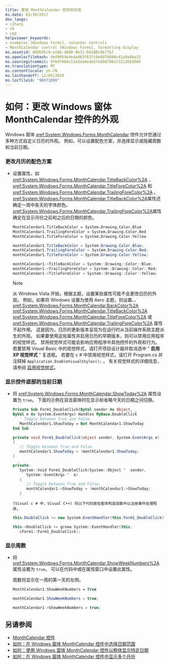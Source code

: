 ```yaml
---
title: 更改 MonthCalendar 控件的外观
ms.date: 03/30/2017
dev_langs:
- csharp
- vb
- cpp
helpviewer_keywords:
- examples [Windows Forms], calendar controls
- MonthCalendar control [Windows Forms], formatting display
ms.assetid: d09b95c9-e108-4608-9b31-b9100c0677bf
ms.openlocfilehash: ded9059ede4ad03f637c0e697b880c41a9a8ba32
ms.sourcegitcommit: 9f6df084c53a3da0ea657ed0d708a72213683084
ms.translationtype: MT
ms.contentlocale: zh-CN
ms.lasthandoff: 12/09/2020
ms.locfileid: "96971890"
---
```

# <a name="how-to-change-the-windows-forms-monthcalendar-controls-appearance"></a>如何：更改 Windows 窗体 MonthCalendar 控件的外观
Windows 窗体 <xref:System.Windows.Forms.MonthCalendar> 控件允许您通过多种方式自定义日历的外观。 例如，可以设置配色方案，并选择显示或隐藏周数和当前日期。  
  
### <a name="to-change-the-month-calendars-color-scheme"></a>更改月历的配色方案  
  
- 设置属性，如 <xref:System.Windows.Forms.MonthCalendar.TitleBackColor%2A> 、 <xref:System.Windows.Forms.MonthCalendar.TitleForeColor%2A> 和 <xref:System.Windows.Forms.MonthCalendar.TrailingForeColor%2A> 。 <xref:System.Windows.Forms.MonthCalendar.TitleBackColor%2A>属性还确定一周中各天的字体颜色。 <xref:System.Windows.Forms.MonthCalendar.TrailingForeColor%2A>属性确定在显示月份之前和之后的日期的颜色。  
  
    ```vb  
    MonthCalendar1.TitleBackColor = System.Drawing.Color.Blue  
    MonthCalendar1.TrailingForeColor = System.Drawing.Color.Red  
    MonthCalendar1.TitleForeColor = System.Drawing.Color.Yellow  
    ```  
  
    ```csharp  
    monthCalendar1.TitleBackColor = System.Drawing.Color.Blue;  
    monthCalendar1.TrailingForeColor = System.Drawing.Color.Red;  
    monthCalendar1.TitleForeColor = System.Drawing.Color.Yellow;  
    ```  
  
    ```cpp  
    monthCalendar1->TitleBackColor = System::Drawing::Color::Blue;  
    monthCalendar1->TrailingForeColor = System::Drawing::Color::Red;  
    monthCalendar1->TitleForeColor = System::Drawing::Color::Yellow;  
    ```  
  
    > [!NOTE]
    > 从 Windows Vista 开始，根据主题，设置某些属性可能不会更改日历的外观。 例如，如果将 Windows 设置为使用 Aero 主题，则设置、、 <xref:System.Windows.Forms.MonthCalendar.BackColor%2A> <xref:System.Windows.Forms.MonthCalendar.TitleBackColor%2A> <xref:System.Windows.Forms.MonthCalendar.TitleForeColor%2A> 或 <xref:System.Windows.Forms.MonthCalendar.TrailingForeColor%2A> 属性不起作用。 这是因为，日历的更新版本呈现为在运行时从当前操作系统主题派生的外观。 如果要使用这些属性并启用日历的早期版本，则可以禁用应用程序的视觉样式。 禁用视觉样式可能会影响应用程序中其他控件的外观和行为。 若要禁用 Visual Basic 中的视觉样式，请打开项目设计器并取消选中 " **启用 XP 视觉样式** " 复选框。 若要在 c # 中禁用视觉样式，请打开 Program.cs 并注释掉 `Application.EnableVisualStyles();` 。 有关视觉样式的详细信息，请参阅 [启用视觉样式](/windows/desktop/controls/cookbook-overview)。  
  
### <a name="to-display-the-current-date-at-the-bottom-of-the-control"></a>显示控件底部的当前日期  
  
- 将 <xref:System.Windows.Forms.MonthCalendar.ShowToday%2A> 属性设置为 `true`。 下面的示例在双击窗体时在显示和省略今天的日期之间切换。  
  
    ```vb  
    Private Sub Form1_DoubleClick(ByVal sender As Object, _  
    ByVal e As System.EventArgs) Handles MyBase.DoubleClick  
       ' Toggle between True and False.  
       MonthCalendar1.ShowToday = Not MonthCalendar1.ShowToday  
    End Sub  
    ```  
  
    ```csharp  
    private void Form1_DoubleClick(object sender, System.EventArgs e)  
    {  
       // Toggle between True and False.  
       monthCalendar1.ShowToday = !monthCalendar1.ShowToday;  
    }  
    ```  
  
    ```cpp  
    private:  
       System::Void Form1_DoubleClick(System::Object ^  sender,  
          System::EventArgs ^  e)  
       {  
          // Toggle between True and False.  
          monthCalendar1->ShowToday = !monthCalendar1->ShowToday;  
       }  
    ```  
  
      (Visual c # 中，Visual C++) 将以下代码放在窗体构造函数中以注册事件处理程序。  
  
    ```csharp  
    this.DoubleClick += new System.EventHandler(this.Form1_DoubleClick);  
    ```  
  
    ```cpp  
    this->DoubleClick += gcnew System::EventHandler(this,  
       &Form1::Form1_DoubleClick);  
    ```  
  
### <a name="to-display-week-numbers"></a>显示周数  
  
- 将 <xref:System.Windows.Forms.MonthCalendar.ShowWeekNumbers%2A> 属性设置为 `true`。 可以在代码中或在属性窗口中设置此属性。  
  
     周数将显示在一周的第一天的左侧。  
  
    ```vb  
    MonthCalendar1.ShowWeekNumbers = True  
    ```  
  
    ```csharp  
    monthCalendar1.ShowWeekNumbers = true;  
    ```  
  
    ```cpp  
    monthCalendar1->ShowWeekNumbers = true;  
    ```  
  
## <a name="see-also"></a>另请参阅

- [MonthCalendar 控件](monthcalendar-control-windows-forms.md)
- [如何：在 Windows 窗体 MonthCalendar 控件中选择日期范围](how-to-select-a-range-of-dates-in-the-windows-forms-monthcalendar-control.md)
- [如何：使用 Windows 窗体 MonthCalendar 控件以粗体显示特定日期](display-specific-days-in-bold-with-wf-monthcalendar-control.md)
- [如何：在 Windows 窗体 MonthCalendar 控件中显示多个月份](display-more-than-one-month-wf-monthcalendar-control.md)
